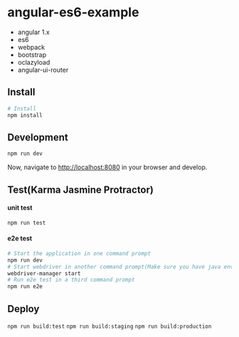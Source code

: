# angular-es6-example
* angular 1.x
* es6
* webpack
* bootstrap
* oclazyload
* angular-ui-router

## Install
```bash
# Install 
npm install
```
## Development
```bash
npm run dev
```
Now, navigate to [http://localhost:8080](http://localhost:8080) in your browser and develop.
## Test(Karma Jasmine Protractor)
#### unit test 
`npm run test`
#### e2e test 
```bash
# Start the application in one command prompt
npm run dev
# Start webdriver in another command prompt(Make sure you have java environment.)
webdriver-manager start
# Run e2e test in a third command prompt
npm run e2e
```

## Deploy
`npm run build:test`
`npm run build:staging`
`npm run build:production`
